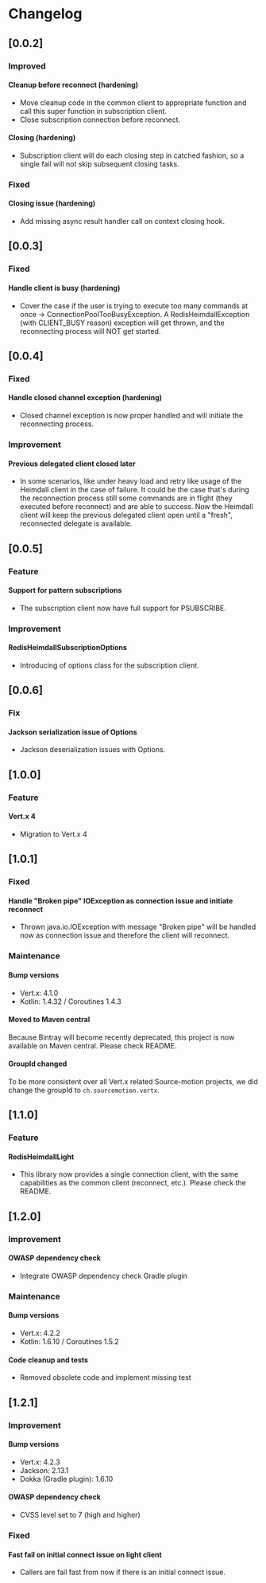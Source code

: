 # Changelog

## [0.0.2]
### Improved
#### Cleanup before reconnect (hardening)
- Move cleanup code in the common client to appropriate function and call this super function in subscription client.
- Close subscription connection before reconnect.  
#### Closing (hardening)
- Subscription client will do each closing step in catched fashion, so a single fail will not skip subsequent closing tasks.
### Fixed
#### Closing issue (hardening)
- Add missing async result handler call on context closing hook.

## [0.0.3]
### Fixed
#### Handle client is busy (hardening)
- Cover the case if the user is trying to execute too many commands at once -> ConnectionPoolTooBusyException. 
A RedisHeimdallException (with CLIENT_BUSY reason) exception will get thrown, and the reconnecting process will NOT get started.
 
## [0.0.4]
### Fixed
#### Handle closed channel exception (hardening)
- Closed channel exception is now proper handled and will initiate the reconnecting process.
### Improvement
#### Previous delegated client closed later
- In some scenarios, like under heavy load and retry like usage of the Heimdall client in the case of failure. It could be
the case that's during the reconnection process still some commands are in flight (they executed before reconnect) and are able to success.
Now the Heimdall client will keep the previous delegated client open until a "fresh", reconnected delegate is available.
 
## [0.0.5]
### Feature
#### Support for pattern subscriptions
- The subscription client now have full support for PSUBSCRIBE.
### Improvement
#### RedisHeimdallSubscriptionOptions
- Introducing of options class for the subscription client.
 
## [0.0.6]
### Fix
#### Jackson serialization issue of Options
- Jackson deserialization issues with Options.

## [1.0.0]
### Feature
#### Vert.x 4
- Migration to Vert.x 4

## [1.0.1]
### Fixed
#### Handle "Broken pipe" IOException as connection issue and initiate reconnect
- Thrown java.io.IOException with message "Broken pipe" will be handled now as connection issue and therefore the client
  will reconnect.
### Maintenance
#### Bump versions
- Vert.x: 4.1.0
- Kotlin: 1.4.32 / Coroutines 1.4.3
#### Moved to Maven central
Because Bintray will become recently deprecated, this project is now available on Maven central. Please check README.
#### GroupId changed
To be more consistent over all Vert.x related Source-motion projects, we did change the groupId to `ch.sourcemotion.vertx`.

## [1.1.0]
### Feature
#### RedisHeimdallLight
- This library now provides a single connection client, with the same capabilities as the common client (reconnect, etc.).
  Please check the README.

## [1.2.0]
### Improvement
#### OWASP dependency check
- Integrate OWASP dependency check Gradle plugin
### Maintenance
#### Bump versions
- Vert.x: 4.2.2
- Kotlin: 1.6.10 / Coroutines 1.5.2
#### Code cleanup and tests
- Removed obsolete code and implement missing test

## [1.2.1]
### Improvement
#### Bump versions
- Vert.x: 4.2.3
- Jackson: 2.13.1
- Dokka (Gradle plugin): 1.6.10
#### OWASP dependency check
- CVSS level set to 7 (high and higher)
### Fixed
#### Fast fail on initial connect issue on light client
- Callers are fail fast from now if there is an initial connect issue.
